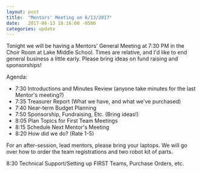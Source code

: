 ```yaml
---
layout: post
title:  "Mentors' Meeting on 6/13/2017"
date:   2017-06-13 18:16:00 -0500
categories: update
---
```

Tonight we will be having a Mentors' General Meeting at 7:30 PM in the Choir
Room at Lake Middle School. Times are relative, and I'd like to end general
business a little early. Please bring ideas on fund raising and sponsorships!

Agenda:

- 7:30  Introductions and Minutes Review (anyone take minutes for the last Mentor's meeting?)
- 7:35  Treasurer Report (What we have, and what we've purchased)
- 7:40  Near-term Budget Planning
- 7:50  Sponsorship, Fundraising, Etc. (Bring ideas!)
- 8:05  Plan Topics for First Team Meetings
- 8:15  Schedule Next Mentor's Meeting
- 8:20  How did we do? (Rate 1-5)

For an after-session, lead mentors, please bring your laptops. We will go over
how to order the team registrations and two robot kit of parts.

8:30 Technical Support/Setting up FIRST Teams, Purchase Orders, etc.

